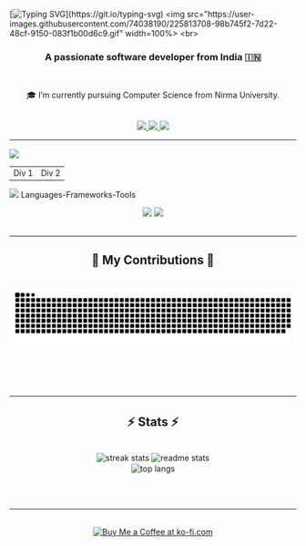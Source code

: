 [![Typing SVG](https://readme-typing-svg.herokuapp.com?font=Poppins&weight=500&size=25&pause=1000&color=FFFFFF&background=010019BA&center=true&vCenter=true&width=1000&height=150&lines=Hey+there!;My+name+is+Vedant+Kavar.;I'm+a+Computer+Science+enthusiast%2C+exploring+and+building+scalable+solutions.;Nice+meeting+you!+Feel+free+to+reach+out.)](https://git.io/typing-svg)
<img src="https://user-images.githubusercontent.com/74038190/225813708-98b745f2-7d22-48cf-9150-083f1b00d6c9.gif" width=100%>
<br>



<h3 align="center">A passionate software developer from India 🇮🇳</h3>

<br/>

<div align="center">
 
 🎓 I’m currently pursuing Computer Science from Nirma University.

</div>

 <br/>
 
<div align="center"> 
  <a href="mailto:pedro.sales.muniz@gmail.com">
    <img src="https://img.shields.io/badge/Gmail-333333?style=for-the-badge&logo=gmail&logoColor=red" />
  </a>
  <a href="https://linkedin.com/in/pedro-sales-muniz" target="_blank">
    <img src="https://img.shields.io/badge/LinkedIn-0077B5?style=for-the-badge&logo=linkedin&logoColor=white" target="_blank" />
  </a>
  <a href="https://salesp07.github.io" target="_blank">
     <img src="https://img.shields.io/badge/Portfolio-FF5722?style=for-the-badge&logo=todoist&logoColor=white" target="_blank" /> <!-- sqlite, safari, google-chrome are other good icon options -->
  </a>
</div>

 <hr/>


 


<img src="https://github.com/user-attachments/assets/fddcdbcd-5ea2-4416-9f59-ca7fd9394aca" width="300" align="center">
<table>
  <tr>
    <td>Div 1</td>
    <td>Div 2</td>
  </tr>
    
</table>


<img src="https://media.giphy.com/media/VgCDAzcKvsR6OM0uWg/giphy.gif" width="50"> Languages-Frameworks-Tools 
<br/>
 <div align="center">
     <img src="https://skillicons.dev/icons?i=react,bootstrap,mui,html,css,vscode,github,figma,tailwind,git,r" />
     <img src="https://skillicons.dev/icons?i=nodejs,python,javascript,typescript,express,firebase,mongodb,c,java,nextjs,mysql,flask" /><br>
 </div> 

<br/>
<hr/>

<div align="center">
  <h2>🐍 My Contributions 🐍</h2>
  <br>
  <img alt="snake eating my contributions" src="https://raw.githubusercontent.com/salesp07/salesp07/output/github-contribution-grid-snake.svg" />
  
  <br/><br/><br/>
</div>

<hr/>

<h2 align="center">⚡ Stats ⚡</h2>
<br>
<div align=center>
  <img width=390 src="https://github-readme-streak-stats-salesp07.vercel.app/?user=salesp07&count_private=true&theme=react&border_radius=10" alt="streak stats"/>
  <img width=390 src="https://github-readme-stats-salesp07.vercel.app/api?username=salesp07&count_private=true&show_icons=true&theme=react&rank_icon=github&border_radius=10" alt="readme stats" />
  <br/>
  <img width=325 align="center" src="https://github-readme-stats-salesp07.vercel.app/api/top-langs/?username=salesp07&hide=HTML&langs_count=8&layout=compact&theme=react&border_radius=10&size_weight=0.5&count_weight=0.5&exclude_repo=github-readme-stats" alt="top langs" />
</div>

<br/><br/>

<hr/>

<br/>

<div align="center">
<a href='https://ko-fi.com/V7V4RAK9C' target='_blank'><img height='64' style='border:0px;height:64px;' src='https://storage.ko-fi.com/cdn/kofi1.png?v=3' border='0' alt='Buy Me a Coffee at ko-fi.com' /></a>
</div>

<br/>
